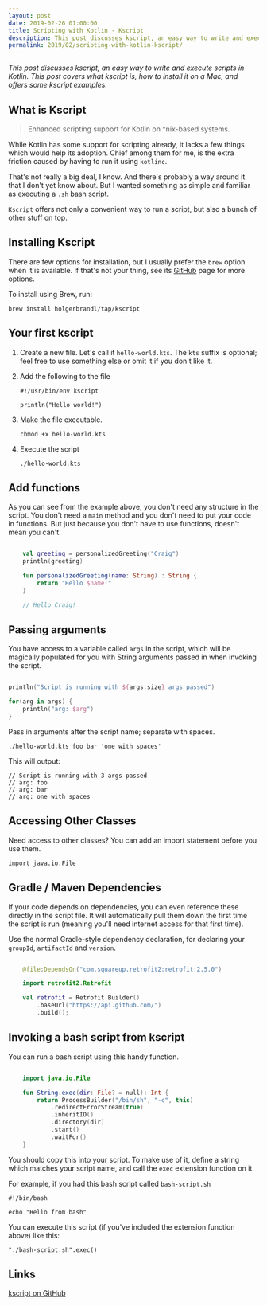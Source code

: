 ```yaml
---
layout: post
date: 2019-02-26 01:00:00
title: Scripting with Kotlin - Kscript
description: This post discusses kscript, an easy way to write and execute scripts in Kotlin. This post covers what kscript is, how to install it on a Mac, and offers some kscript examples.
permalink: 2019/02/scripting-with-kotlin-kscript/
---
```


*This post discusses kscript, an easy way to write and execute scripts in Kotlin. This post covers what kscript is, how to install it on a Mac, and offers some kscript examples.*

## What is Kscript
> Enhanced scripting support for Kotlin on *nix-based systems.

While Kotlin has some support for scripting already, it lacks a few things which would help its adoption. Chief among them for me, is the extra friction caused by having to run it using `kotlinc`. 

That's not really a big deal, I know. And there's probably a way around it that I don't yet know about. But I wanted something as simple and familiar as executing a `.sh` bash script. 

`Kscript` offers not only a convenient way to run a script, but also a bunch of other stuff on top.

## Installing Kscript
There are few options for installation, but I usually prefer the `brew` option when it is available. If that's not your thing, see its [GitHub](https://github.com/holgerbrandl/kscript) page for more options.

To install using Brew, run: 

    brew install holgerbrandl/tap/kscript

## Your first kscript

1. Create a new file. Let's call it `hello-world.kts`. The `kts` suffix is optional; feel free to use something else or omit it if you don't like it.

2. Add the following to the file

    ```
    #!/usr/bin/env kscript
    
    println("Hello world!")
    ```

3. Make the file executable.

    ```
    chmod +x hello-world.kts
    ```


4.  Execute the script

    ```
    ./hello-world.kts
    ```
    

## Add functions
As you can see from the example above, you don't need any structure in the script. You don't need a `main` method and you don't need to put your code in functions. But just because you don't have to use functions, doesn't mean you can't.


```kotlin

    val greeting = personalizedGreeting("Craig")
    println(greeting)

    fun personalizedGreeting(name: String) : String {
        return "Hello $name!"
    }  

    // Hello Craig! 


```


## Passing arguments
You have access to a variable called `args` in the script, which will be magically populated for you with String arguments passed in when invoking the script.


```kotlin

println("Script is running with ${args.size} args passed")

for(arg in args) {
    println("arg: $arg")
}

```


Pass in arguments after the script name; separate with spaces.

    ./hello-world.kts foo bar 'one with spaces'
    
 This will output:

    // Script is running with 3 args passed
    // arg: foo
    // arg: bar
    // arg: one with spaces

## Accessing Other Classes
Need access to other classes? You can add an import statement before you use them. 

    import java.io.File

## Gradle / Maven Dependencies
If your code depends on dependencies, you can even reference these directly in the script file. It will automatically pull them down the first time the script is run (meaning you'll need internet access for that first time).

Use the normal Gradle-style dependency declaration, for declaring your `groupId`, `artifactId` and `version`.

```kotlin

    @file:DependsOn("com.squareup.retrofit2:retrofit:2.5.0")

    import retrofit2.Retrofit

    val retrofit = Retrofit.Builder()
        .baseUrl("https://api.github.com/")
        .build();

```

## Invoking a bash script from kscript
You can run a bash script using this handy function. 

```kotlin

    import java.io.File

    fun String.exec(dir: File? = null): Int {
        return ProcessBuilder("/bin/sh", "-c", this)
            .redirectErrorStream(true)
            .inheritIO()
            .directory(dir)
            .start()
            .waitFor()
    }

```


You should copy this into your script. To make use of it, define a string which matches your script name, and call the `exec` extension function on it.

For example, if you had this bash script called `bash-script.sh`

```
#!/bin/bash

echo "Hello from bash"
```

You can execute this script (if you've included the extension function above) like this:

    "./bash-script.sh".exec()



## Links
[kscript on GitHub](https://github.com/holgerbrandl/kscript)